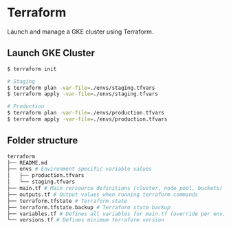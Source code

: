 # Terraform

Launch and manage a GKE cluster using Terraform.

## Launch GKE Cluster

```bash
$ terraform init

# Staging
$ terraform plan -var-file=./envs/staging.tfvars
$ terraform apply -var-file=./envs/staging.tfvars

# Production
$ terraform plan -var-file=./envs/production.tfvars
$ terraform apply -var-file=./envs/production.tfvars
```

## Folder structure

```bash
terraform
├── README.md
├── envs # Environment specific variable values
│   ├── production.tfvars
│   └── staging.tfvars
├── main.tf # Main rersource definitions (cluster, node_pool, buckets)
├── outputs.tf # Output values when running terraform commands
├── terraform.tfstate # Terraform state
├── terraform.tfstate.backup # Terraform state backup
├── variables.tf # Defines all variables for main.tf (override per env)
└── versions.tf # Defines minimum terraform version
```